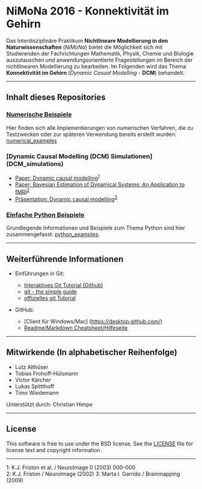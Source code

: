 # NiMoNa 2016 - Konnektivität im Gehirn
Das Interdisziplinäre Praktikum **Nichtlineare Modellierung in den Naturwissenschaften** (*NiMoNa*) bietet die Möglichkeit sich mit Studierenden der Fachrichtungen Mathematik, Physik, Chemie und Biologie auszutauschen und anwendungsorientierte Fragestellungen im Bereich der nichtlinearen Modellierung zu bearbeiten. Im Folgenden wird das Thema **Konnektivität im Gehirn** (*Dynamic Casual Modelling* - **DCM**) behandelt.

---

## Inhalt dieses Repositories

### [Numerische Beispiele](numerical_examples)
Hier finden sich alle Implementierungen von numerischen Verfahren, die zu Testzwecken oder zur späteren Verwendung bereits erstellt wurden: [numerical_examples](numerical_examples)

### [Dynamic Causal Modelling (DCM) Simulationen] (DCM_simulations)
  * [Paper: Dynamic causal modelling](http://web.mit.edu/swg/ImagingPubs/connectivity/Dcm_Friston.pdf)<sup>[1](#note_1)</sup>
  * [Paper: Bayesian Estimation of Dynamical Systems: An Application to fMRI](http://www.sciencedirect.com/science/article/pii/S1053811901910444)<sup>[2](#note_2)</sup>
  * [Präsentation: Dynamic causal modelling](http://www.brainmapping.org/SummerCourseSlides/DCM_NITP.pdf)<sup>[3](#note_3)</sup>

### [Einfache Python Beispiele](python_examples)
Grundlegende Informationen und Beispiele zum Thema Python sind hier zusammengefasst: [python_examples](python_examples).

---

## Weiterführende Informationen
* Einführungen in Git:
  * [Interaktives Git Tutorial (Github)](http://try.github.io)  
  * [git - the simple guide](http://rogerdudler.github.io/git-guide/)  
  * [offizielles git Tutorial](http://git-scm.com/docs/gittutorial)  

* GitHub:
  * [Client für Windows/Mac] (https://desktop.github.com/)  
  * [Readme/Markdown Cheatsheet/Hilfeseite](https://github.com/adam-p/markdown-here/wiki/Markdown-Cheatsheet)  
  
---
  
## Mitwirkende (In alphabetischer Reihenfolge)
* Lutz Althüser  
* Tobias Frohoff-Hülsmann  
* Victor Kärcher  
* Lukas Splitthoff  
* Timo Wiedemann  

Unterstützt durch: Christian Himpe

---

## License
This software is free to use under the BSD license. See the [LICENSE](LICENSE.md) file for license text and copyright information.

---

<a name="note_1">1</a>: K.J. Friston et al. / NeuroImage 0 (2003) 000–000  
<a name="note_2">2</a>: K.J. Friston / NeuroImage (2002) 
<a name="note_3">3</a>: Marta I. Garrido / Brainmapping (2009)
